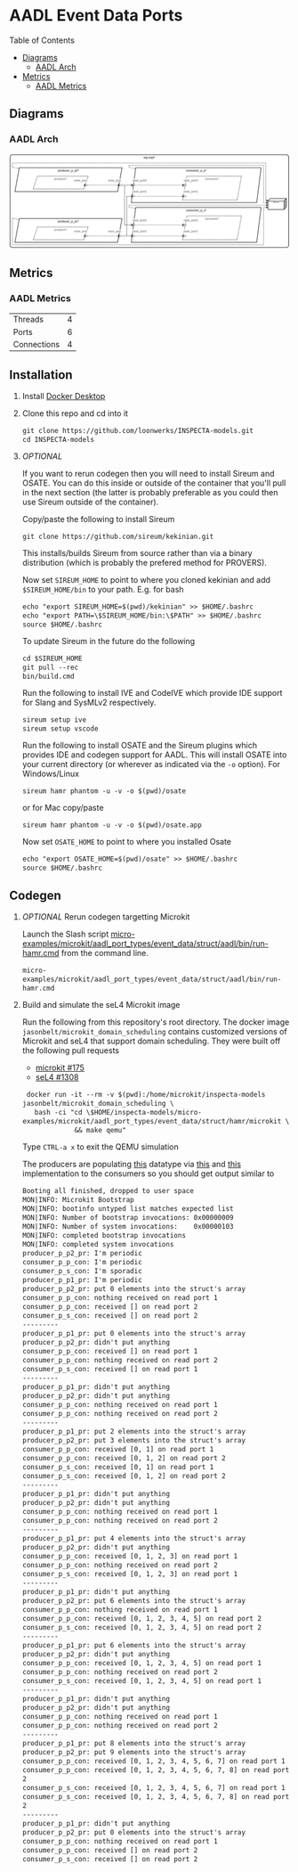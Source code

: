 # AADL Event Data Ports

 Table of Contents
  * [Diagrams](#diagrams)
    * [AADL Arch](#aadl-arch)
  * [Metrics](#metrics)
    * [AADL Metrics](#aadl-metrics)

## Diagrams
### AADL Arch
![AADL Arch](aadl/diagrams/arch.svg)

## Metrics
### AADL Metrics
| | |
|--|--|
|Threads|4|
|Ports|6|
|Connections|4|


## Installation


1. Install [Docker Desktop](https://www.docker.com/products/docker-desktop/)

1. Clone this repo and cd into it

   ```
   git clone https://github.com/loonwerks/INSPECTA-models.git
   cd INSPECTA-models
   ```

1. *OPTIONAL*

    If you want to rerun codegen then you will need to install Sireum
    and OSATE.  You can do this inside or outside of the container that you'll pull in the next section (the latter is probably preferable as you could then use Sireum outside of the container).

    Copy/paste the following to install Sireum
    ```
    git clone https://github.com/sireum/kekinian.git
    ```

    This installs/builds Sireum from source rather than via a binary distribution (which is probably the prefered method for PROVERS).  

    Now set ``SIREUM_HOME`` to point to where you cloned kekinian and add ``$SIREUM_HOME/bin`` to your path.  E.g. for bash

    ```
    echo "export SIREUM_HOME=$(pwd)/kekinian" >> $HOME/.bashrc
    echo "export PATH=\$SIREUM_HOME/bin:\$PATH" >> $HOME/.bashrc
    source $HOME/.bashrc
    ```

    To update Sireum in the future do the following
    ```
    cd $SIREUM_HOME
    git pull --rec
    bin/build.cmd
    ```

    Run the following to install IVE and CodeIVE which provide IDE support for Slang and SysMLv2 respectively.
    ```
    sireum setup ive
    sireum setup vscode
    ```

    Run the following to install OSATE and the Sireum plugins which provides IDE and codegen support for AADL. This will install OSATE into your current directory (or wherever as indicated via the ``-o`` option).  For Windows/Linux 
    ```
    sireum hamr phantom -u -v -o $(pwd)/osate
    ```

    or for Mac copy/paste
    ```
    sireum hamr phantom -u -v -o $(pwd)/osate.app
    ```

    Now set ``OSATE_HOME`` to point to where you installed Osate

    ```
    echo "export OSATE_HOME=$(pwd)/osate" >> $HOME/.bashrc
    source $HOME/.bashrc
    ```

## Codegen

1. *OPTIONAL* Rerun codegen targetting Microkit
   
   
    Launch the Slash script [micro-examples/microkit/aadl_port_types/event_data/struct/aadl/bin/run-hamr.cmd](aadl/bin/run-hamr.cmd) from the command line.  

   ```
   micro-examples/microkit/aadl_port_types/event_data/struct/aadl/bin/run-hamr.cmd
   ```

1. Build and simulate the seL4 Microkit image

    Run the following from this repository's root directory.  The docker image ``jasonbelt/microkit_domain_scheduling`` contains customized versions of Microkit and seL4 that support domain scheduling. They were built off the following pull requests

   - [microkit #175](https://github.com/seL4/microkit/pull/175)
   - [seL4 #1308](https://github.com/seL4/seL4/pull/1308)

   ```
    docker run -it --rm -v $(pwd):/home/microkit/inspecta-models jasonbelt/microkit_domain_scheduling \
      bash -ci "cd \$HOME/inspecta-models/micro-examples/microkit/aadl_port_types/event_data/struct/hamr/microkit \
                && make qemu"
    ```

    Type ``CTRL-a x`` to exit the QEMU simulation

    The producers are populating [this](aadl/event_data_2_prod_2_cons.aadl#L25-L29) datatype via [this](hamr/microkit/components/producer_p_p1_producer/src/producer_p_p1_producer_user.c#L10-L24) and [this](hamr/microkit/components/producer_p_p2_producer/src/producer_p_p2_producer_user.c#L10-L23) implementation to the consumers so you should get output similar to

    ```
    Booting all finished, dropped to user space
    MON|INFO: Microkit Bootstrap
    MON|INFO: bootinfo untyped list matches expected list
    MON|INFO: Number of bootstrap invocations: 0x00000009
    MON|INFO: Number of system invocations:    0x00000103
    MON|INFO: completed bootstrap invocations
    MON|INFO: completed system invocations
    producer_p_p2_pr: I'm periodic
    consumer_p_p_con: I'm periodic
    consumer_p_s_con: I'm sporadic
    producer_p_p1_pr: I'm periodic
    producer_p_p2_pr: put 0 elements into the struct's array
    consumer_p_p_con: nothing received on read port 1
    consumer_p_p_con: received [] on read port 2
    consumer_p_s_con: received [] on read port 2
    ---------
    producer_p_p1_pr: put 0 elements into the struct's array
    producer_p_p2_pr: didn't put anything
    consumer_p_p_con: received [] on read port 1
    consumer_p_p_con: nothing received on read port 2
    consumer_p_s_con: received [] on read port 1
    ---------
    producer_p_p1_pr: didn't put anything
    producer_p_p2_pr: didn't put anything
    consumer_p_p_con: nothing received on read port 1
    consumer_p_p_con: nothing received on read port 2
    ---------
    producer_p_p1_pr: put 2 elements into the struct's array
    producer_p_p2_pr: put 3 elements into the struct's array
    consumer_p_p_con: received [0, 1] on read port 1
    consumer_p_p_con: received [0, 1, 2] on read port 2
    consumer_p_s_con: received [0, 1] on read port 1
    consumer_p_s_con: received [0, 1, 2] on read port 2
    ---------
    producer_p_p1_pr: didn't put anything
    producer_p_p2_pr: didn't put anything
    consumer_p_p_con: nothing received on read port 1
    consumer_p_p_con: nothing received on read port 2
    ---------
    producer_p_p1_pr: put 4 elements into the struct's array
    producer_p_p2_pr: didn't put anything
    consumer_p_p_con: received [0, 1, 2, 3] on read port 1
    consumer_p_p_con: nothing received on read port 2
    consumer_p_s_con: received [0, 1, 2, 3] on read port 1
    ---------
    producer_p_p1_pr: didn't put anything
    producer_p_p2_pr: put 6 elements into the struct's array
    consumer_p_p_con: nothing received on read port 1
    consumer_p_p_con: received [0, 1, 2, 3, 4, 5] on read port 2
    consumer_p_s_con: received [0, 1, 2, 3, 4, 5] on read port 2
    ---------
    producer_p_p1_pr: put 6 elements into the struct's array
    producer_p_p2_pr: didn't put anything
    consumer_p_p_con: received [0, 1, 2, 3, 4, 5] on read port 1
    consumer_p_p_con: nothing received on read port 2
    consumer_p_s_con: received [0, 1, 2, 3, 4, 5] on read port 1
    ---------
    producer_p_p1_pr: didn't put anything
    producer_p_p2_pr: didn't put anything
    consumer_p_p_con: nothing received on read port 1
    consumer_p_p_con: nothing received on read port 2
    ---------
    producer_p_p1_pr: put 8 elements into the struct's array
    producer_p_p2_pr: put 9 elements into the struct's array
    consumer_p_p_con: received [0, 1, 2, 3, 4, 5, 6, 7] on read port 1
    consumer_p_p_con: received [0, 1, 2, 3, 4, 5, 6, 7, 8] on read port 2
    consumer_p_s_con: received [0, 1, 2, 3, 4, 5, 6, 7] on read port 1
    consumer_p_s_con: received [0, 1, 2, 3, 4, 5, 6, 7, 8] on read port 2
    ---------
    producer_p_p1_pr: didn't put anything
    producer_p_p2_pr: put 0 elements into the struct's array
    consumer_p_p_con: nothing received on read port 1
    consumer_p_p_con: received [] on read port 2
    consumer_p_s_con: received [] on read port 2
    ```